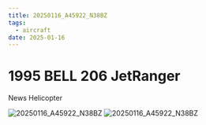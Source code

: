 ```yaml
---
title: 20250116_A45922_N38BZ
tags:
  - aircraft
date: 2025-01-16
---
```


# 1995 BELL 206 JetRanger

News Helicopter

![20250116_A45922_N38BZ](/aircraft/20250116_A45922_N38BZ_0.jpg)
![20250116_A45922_N38BZ](/aircraft/20250116_A45922_N38BZ_1.jpg)